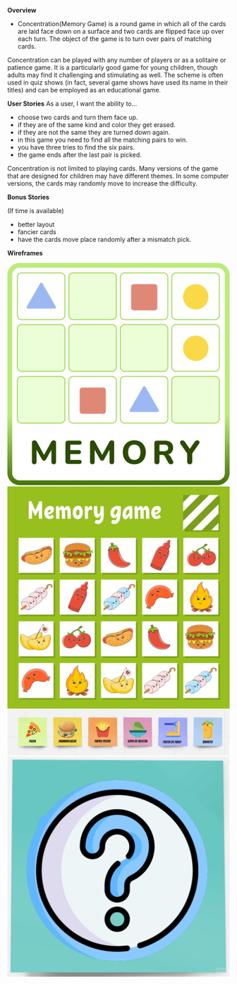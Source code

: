 **Overview**
* Concentration(Memory Game) is a round game in which all of the cards are laid face down on a surface and two cards are flipped face up over each turn. The object of the game is to turn over pairs of matching cards.

Concentration can be played with any number of players or as a solitaire or patience game. It is a particularly good game for young children, though adults may find it challenging and stimulating as well. The scheme is often used in quiz shows (in fact, several game shows have used its name in their titles) and can be employed as an educational game.




**User Stories**
As a user, I want the ability to...

* choose two cards and turn them face up.
* if they are of the same kind and color they get erased.
* if they are not the same they are turned down again.
* in this game you need to find all the matching pairs to win.
* you have three tries to find the six pairs.
* the game ends after the last pair is picked.


 Concentration is not limited to playing cards. Many versions of the game that are designed for children may have different themes. In some computer versions, the cards may randomly move to increase the difficulty.


**Bonus Stories**

(If time is available)
* better layout
* fancier cards
* have the cards move place randomly after a mismatch pick.




**Wireframes**

![Alt text](images/logoActivity.png)
![Alt text](images/memory-game-for-kids-free-vector.jpg)
![Alt text](images/FoodIcons.png)
![Alt text](images/UnknownIcon.jpg)